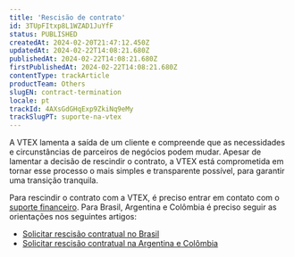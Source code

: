 ```yaml
---
title: 'Rescisão de contrato'
id: 3TUpFItxp8L1WZAD1JuYfF
status: PUBLISHED
createdAt: 2024-02-20T21:47:12.450Z
updatedAt: 2024-02-22T14:08:21.680Z
publishedAt: 2024-02-22T14:08:21.680Z
firstPublishedAt: 2024-02-22T14:08:21.680Z
contentType: trackArticle
productTeam: Others
slugEN: contract-termination
locale: pt
trackId: 4AXsGdGHqExp9ZkiNq9eMy
trackSlugPT: suporte-na-vtex
---
```


A VTEX lamenta a saída de um cliente e compreende que as necessidades e circunstâncias de parceiros de negócios podem mudar. Apesar de lamentar a decisão de rescindir o contrato, a VTEX está comprometida em tornar esse processo o mais simples e transparente possível, para garantir uma transição tranquila.

Para rescindir o contrato com a VTEX, é preciso entrar em contato com o [suporte financeiro](/pt/tutorial/abrir-chamados-para-o-suporte-vtex--16yOEqpO32UQYygSmMSSAM#financeiro). Para Brasil, Argentina e Colômbia é preciso seguir as orientações nos seguintes artigos:

- [Solicitar rescisão contratual no Brasil](/pt/tutorial/como-solicitar-sua-rescisao-contratual-no-brasil--frequentlyAskedQuestions_1834)
- [Solicitar rescisão contratual na Argentina e Colômbia](/pt/tutorial/solicitar-rescisao-contratual-na-argentina-e-colombia--33g6mUoYB9Mf04C06gSU0a)
